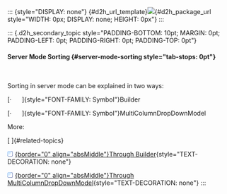 ::: {style="DISPLAY: none"}
[](ms-xhelp:///?Id=d2h_url_template){#d2h_url_template}![](!package_url!){#d2h_package_url style="WIDTH: 0px; DISPLAY: none; HEIGHT: 0px"}
:::

::: {.d2h_secondary_topic style="PADDING-BOTTOM: 10pt; MARGIN: 0pt; PADDING-LEFT: 0pt; PADDING-RIGHT: 0pt; PADDING-TOP: 0pt"}
#### Server Mode Sorting {#server-mode-sorting style="tab-stops: 0pt"}

 

Sorting in server mode can be explained in two ways:

[·      ]{style="FONT-FAMILY: Symbol"}Builder

[·      ]{style="FONT-FAMILY: Symbol"}MultiColumnDropDownModel

More:

[ ]{#related-topics}

[![](button.gif){border="0" align="absMiddle"}Through Builder](ms-xhelp:///?Id=bbed6e4f-41ce-471a-88c5-27b933ee0615){style="TEXT-DECORATION: none"}

[![](button.gif){border="0" align="absMiddle"}Through MultiColumnDropDownModel](ms-xhelp:///?Id=4cd6593d-4d78-43b3-80ff-09f2b3ca02c5){style="TEXT-DECORATION: none"}
:::
